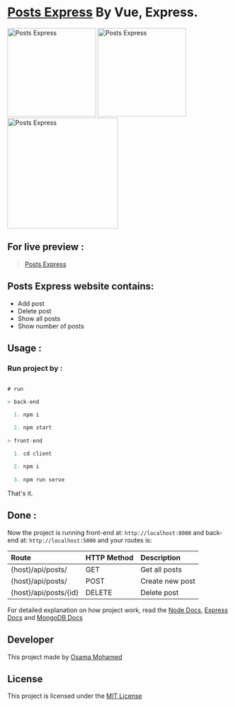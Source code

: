 # [Posts Express](https://posts-nodejs-by-osama-mohamed.herokuapp.com) By Vue, Express.

[<img src="https://vuejs.org/images/logo.png" width="200" title="Posts Express" >](https://posts-nodejs-by-osama-mohamed.herokuapp.com)
[<img src="https://nodejs.org/static/images/logo.svg" width="200" title="Posts Express" >](https://posts-nodejs-by-osama-mohamed.herokuapp.com)
[<img src="https://webassets.mongodb.com/_com_assets/cms/mongodb-logo-rgb-j6w271g1xn.jpg" width="250" title="Posts Express" >](https://posts-nodejs-by-osama-mohamed.herokuapp.com)

## For live preview :
> [Posts Express](https://posts-nodejs-by-osama-mohamed.herokuapp.com)


## Posts Express website contains:
* Add post
* Delete post
* Show all posts
* Show number of posts


## Usage :
### Run project by :

``` javascript

# run 

> back-end

  1. npm i

  2. npm start
  
> front-end

  1. cd client
  
  2. npm i
  
  3. npm run serve

```

That's it.

## Done :

Now the project is running front-end at: `http://localhost:8080` and back-end at: `http://localhost:5000` and your routes is:


| Route                                                      | HTTP Method 	   | Description                           	      |
|:-----------------------------------------------------------|:----------------|:---------------------------------------------|
| {host}/api/posts/                               	         | GET       	     | Get all posts                                |
| {host}/api/posts/         	                               | POST        	   | Create new post                              |
| {host}/api/posts/{id}         	                           | DELETE      	   | Delete post                                  |



For detailed explanation on how project work, read the [Node Docs](https://nodejs.org/en/docs/), [Express Docs](http://expressjs.com/en/guide/routing.html) and [MongoDB Docs](https://docs.mongodb.com/)

## Developer
This project made by [Osama Mohamed](https://www.linkedin.com/in/osama-mohamed-ms/)

## License
This project is licensed under the [MIT License](https://opensource.org/licenses/MIT)

